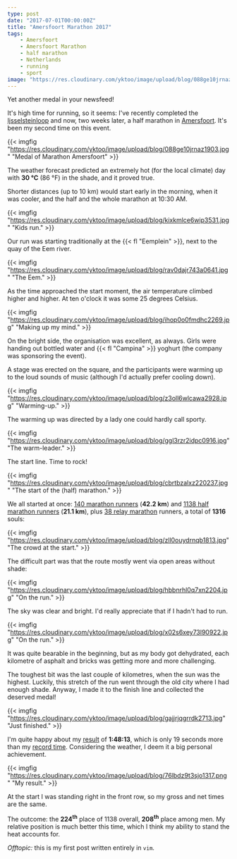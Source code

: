 ```yaml
---
type: post
date: "2017-07-01T00:00:00Z"
title: "Amersfoort Marathon 2017"
tags:
    - Amersfoort
    - Amersfoort Marathon
    - half marathon
    - Netherlands
    - running
    - sport
image: "https://res.cloudinary.com/yktoo/image/upload/blog/088ge10jrnaz1903.jpg"
---
```


Yet another medal in your newsfeed!

It's high time for running, so it seems: I've recently completed the [Ijsselsteinloop](0327) and now, two weeks later, a half marathon in [Amersfoort](https://www.marathonamersfoort.nl/). It's been my second time on this event.

<!--more-->

{{< imgfig "https://res.cloudinary.com/yktoo/image/upload/blog/088ge10jrnaz1903.jpg" "Medal of Marathon Amersfoort" >}}

The weather forecast predicted an extremely hot (for the local climate) day with **30 °C** (86 °F) in the shade, and it proved true.

Shorter distances (up to 10 km) would start early in the morning, when it was cooler, and the half and the whole marathon at 10:30 AM.

{{< imgfig "https://res.cloudinary.com/yktoo/image/upload/blog/kixkmlce6wip3531.jpg" "Kids run." >}}

Our run was starting traditionally at the {{< fl "Eemplein" >}}, next to the quay of the Eem river.

{{< imgfig "https://res.cloudinary.com/yktoo/image/upload/blog/rav0dajr743a0641.jpg" "The Eem." >}}

As the time approached the start moment, the air temperature climbed higher and higher. At ten o'clock it was some 25 degrees Celsius.

{{< imgfig "https://res.cloudinary.com/yktoo/image/upload/blog/ihop0o0fmdhc2269.jpg" "Making up my mind." >}}

On the bright side, the organisation was excellent, as always. Girls were handing out bottled water and {{< fl "Campina" >}} yoghurt (the company was sponsoring the event).

A stage was erected on the square, and the participants were warming up to the loud sounds of music (although I'd actually prefer cooling down).

{{< imgfig "https://res.cloudinary.com/yktoo/image/upload/blog/z3oll6wlcawa2928.jpg" "Warming-up." >}}

The warming up was directed by a lady one could hardly call sporty.

{{< imgfig "https://res.cloudinary.com/yktoo/image/upload/blog/ggl3rzr2idpc0916.jpg" "The warm-leader." >}}

The start line. Time to rock!

{{< imgfig "https://res.cloudinary.com/yktoo/image/upload/blog/cbrtbzalxz220237.jpg" "The start of the (half) marathon." >}}

We all started at once: [140 marathon runners](https://results.sporthive.com/events/6280399465689907200/races/395733) (**42.2 km**) and [1138 half marathon runners](https://results.sporthive.com/events/6280399465689907200/races/395734) (**21.1 km**), plus [38 relay marathon](https://results.sporthive.com/events/6280399465689907200/races/414813) runners, a total of **1316** souls:

{{< imgfig "https://res.cloudinary.com/yktoo/image/upload/blog/zll0ouydrnqb1813.jpg" "The crowd at the start." >}}

The difficult part was that the route mostly went via open areas without shade:

{{< imgfig "https://res.cloudinary.com/yktoo/image/upload/blog/hbbnrhl0q7xn2204.jpg" "On the run." >}}

The sky was clear and bright. I'd really appreciate that if I hadn't had to run.

{{< imgfig "https://res.cloudinary.com/yktoo/image/upload/blog/x02s6xey73l90922.jpg" "On the run." >}}

It was quite bearable in the beginning, but as my body got dehydrated, each kilometre of asphalt and bricks was getting more and more challenging.

The toughest bit was the last couple of kilometres, when the sun was the highest. Luckily, this stretch of the run went through the old city where I had enough shade. Anyway, I made it to the finish line and collected the deserved medal!

{{< imgfig "https://res.cloudinary.com/yktoo/image/upload/blog/gajjrjqgrrdk2713.jpg" "Just finished." >}}

I'm quite happy about my [result](https://results.sporthive.com/events/6280399465689907200/races/395734/bib/878) of **1:48:13**, which is only 19 seconds more than my [record time](0320). Considering the weather, I deem it a big personal achievement.

{{< imgfig "https://res.cloudinary.com/yktoo/image/upload/blog/76lbdz9t3sjo1317.png" "My result." >}}

At the start I was standing right in the front row, so my gross and net times are the same.

The outcome: the **224<sup>th</sup>** place of 1138 overall, **208<sup>th</sup>** place among men. My relative position is much better this time, which I think my ability to stand the heat accounts for.

*Offtopic:* this is my first post written entirely in `vim`.
